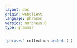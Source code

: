 ```yaml
---
layout: doc
origin: webclient
language: phrases
version: morpheus.8
type: grammar
---
```



```js
'phrases' collection indent ( )
```
```
